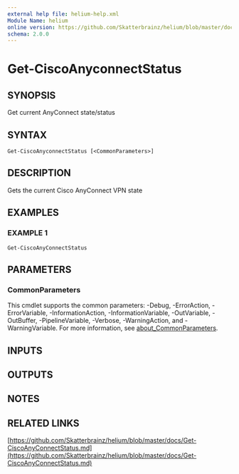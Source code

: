 ```yaml
---
external help file: helium-help.xml
Module Name: helium
online version: https://github.com/Skatterbrainz/helium/blob/master/docs/Get-CiscoAnyConnectStatus.md
schema: 2.0.0
---
```


# Get-CiscoAnyconnectStatus

## SYNOPSIS
Get current AnyConnect state/status

## SYNTAX

```
Get-CiscoAnyconnectStatus [<CommonParameters>]
```

## DESCRIPTION
Gets the current Cisco AnyConnect VPN state

## EXAMPLES

### EXAMPLE 1
```
Get-CiscoAnyConnectStatus
```

## PARAMETERS

### CommonParameters
This cmdlet supports the common parameters: -Debug, -ErrorAction, -ErrorVariable, -InformationAction, -InformationVariable, -OutVariable, -OutBuffer, -PipelineVariable, -Verbose, -WarningAction, and -WarningVariable. For more information, see [about_CommonParameters](http://go.microsoft.com/fwlink/?LinkID=113216).

## INPUTS

## OUTPUTS

## NOTES

## RELATED LINKS

[https://github.com/Skatterbrainz/helium/blob/master/docs/Get-CiscoAnyConnectStatus.md](https://github.com/Skatterbrainz/helium/blob/master/docs/Get-CiscoAnyConnectStatus.md)

